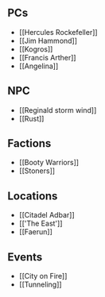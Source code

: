 ## PCs
* [[Hercules Rockefeller]] 
* [[Jim Hammond]]
* [[Kogros]] 
* [[Francis Arther]]
* [[Angelina]]
## NPC
* [[Reginald storm wind]] 
* [[Rust]]
## Factions
* [[Booty Warriors]]
* [[Stoners]] 

## Locations
* [[Citadel Adbar]]
* [['The East']]
* [[Faerun]]

## Events
* [[City on Fire]]
* [[Tunneling]]
